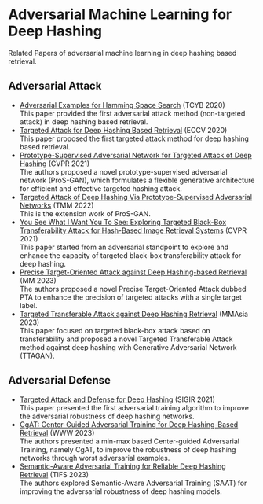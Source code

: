 # Adversarial Machine Learning for Deep Hashing
Related Papers of adversarial machine learning in deep hashing based retrieval.

## Adversarial Attack
* [Adversarial Examples for Hamming Space Search](https://ieeexplore.ieee.org/abstract/document/8573146?casa_token=oSN3MdK2xywAAAAA:VaqbgSObmrYw8QFZgTh4pgicBtNmGp8KINeMV0upyxbL2cuqq0-pcx4EeJPkrN3iooEpVzN-7Q) (TCYB 2020) <br/> This paper provided the first adversarial attack method (non-targeted attack) in deep hashing based retrieval.
* [Targeted Attack for Deep Hashing Based Retrieval](https://link.springer.com/chapter/10.1007/978-3-030-58452-8_36) (ECCV 2020) <br/> This paper proposed the first targeted attack method for deep hashing based retrieval.
* [Prototype-Supervised Adversarial Network for Targeted Attack of Deep Hashing](https://openaccess.thecvf.com/content/CVPR2021/html/Wang_Prototype-Supervised_Adversarial_Network_for_Targeted_Attack_of_Deep_Hashing_CVPR_2021_paper.html) (CVPR 2021) <br/> The authors proposed a novel prototype-supervised adversarial network (ProS-GAN), which formulates a flexible generative architecture for efficient and effective targeted hashing attack.
* [Targeted Attack of Deep Hashing Via Prototype-Supervised Adversarial Networks](https://ieeexplore.ieee.org/abstract/document/9488305) (TMM 2022) <br/> This is the extension work of ProS-GAN.
* [You See What I Want You To See: Exploring Targeted Black-Box Transferability Attack for Hash-Based Image Retrieval Systems](https://openaccess.thecvf.com/content/CVPR2021/html/Xiao_You_See_What_I_Want_You_To_See_Exploring_Targeted_CVPR_2021_paper.html) (CVPR 2021) <br/> This paper started from an adversarial standpoint to explore and enhance the capacity of targeted black-box transferability attack for deep hashing.
* [Precise Target-Oriented Attack against Deep Hashing-based Retrieval](https://dl.acm.org/doi/abs/10.1145/3581783.3612364) (MM 2023) <br/> The authors proposed a novel Precise Target-Oriented Attack dubbed PTA to enhance the precision of targeted attacks with a single target label.
* [Targeted Transferable Attack against Deep Hashing Retrieval](https://dl.acm.org/doi/abs/10.1145/3595916.3626420) (MMAsia 2023) <br/> This paper focused on targeted black-box attack based on transferability and proposed a novel Targeted Transferable Attack method against deep hashing with Generative Adversarial Network (TTAGAN).

## Adversarial Defense
* [Targeted Attack and Defense for Deep Hashing](https://dl.acm.org/doi/abs/10.1145/3404835.3463233) (SIGIR 2021) <br/> This paper presented the first adversarial training algorithm to improve the adversarial robustness of deep hashing networks.
* [CgAT: Center-Guided Adversarial Training for Deep Hashing-Based Retrieval](https://dl.acm.org/doi/abs/10.1145/3543507.3583369) (WWW 2023) <br/> The authors presented a min-max based Center-guided Adversarial Training, namely CgAT, to improve the robustness of deep hashing networks through worst adversarial examples.
* [Semantic-Aware Adversarial Training for Reliable Deep Hashing Retrieval](https://ieeexplore.ieee.org/abstract/document/10189878) (TIFS 2023) <br/> The authors explored Semantic-Aware Adversarial Training (SAAT) for improving the adversarial robustness of deep hashing models.
